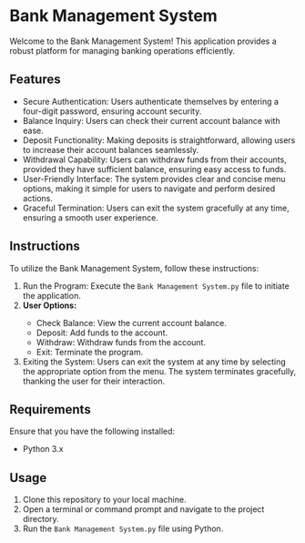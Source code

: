 <h1>Bank Management System</h1>
<p>Welcome to the Bank Management System! This application provides a robust platform for managing banking operations efficiently.</p>

<h2>Features</h2>
<ul>
    <li>Secure Authentication: Users authenticate themselves by entering a four-digit password, ensuring account security.</li>
    <li>Balance Inquiry: Users can check their current account balance with ease.</li>
    <li>Deposit Functionality: Making deposits is straightforward, allowing users to increase their account balances seamlessly.</li>
    <li>Withdrawal Capability: Users can withdraw funds from their accounts, provided they have sufficient balance, ensuring easy access to funds.</li>
    <li>User-Friendly Interface: The system provides clear and concise menu options, making it simple for users to navigate and perform desired actions.</li>
    <li>Graceful Termination: Users can exit the system gracefully at any time, ensuring a smooth user experience.</li>
</ul>

<h2>Instructions</h2>
<p>To utilize the Bank Management System, follow these instructions:</p>
<ol>
    <li>Run the Program: Execute the <code>Bank Management System.py</code> file to initiate the application.</li>
    <li><strong>User Options:</strong></li>
    <ul>
        <li>Check Balance: View the current account balance.</li>
        <li>Deposit: Add funds to the account.</li>
        <li>Withdraw: Withdraw funds from the account.</li>
        <li>Exit: Terminate the program.</li>
    </ul>
    <li>Exiting the System: Users can exit the system at any time by selecting the appropriate option from the menu. The system terminates gracefully, thanking the user for their interaction.</li>
</ol>

<h2>Requirements</h2>
<p>Ensure that you have the following installed:</p>
<ul>
    <li>Python 3.x</li>
</ul>
<h2>Usage</h2>
<ol>
<li>Clone this repository to your local machine.</li>
<li>Open a terminal or command prompt and navigate to the project directory.</li>
<li>Run the <code>Bank Management System.py</code> file using Python.</li>
</ol>
